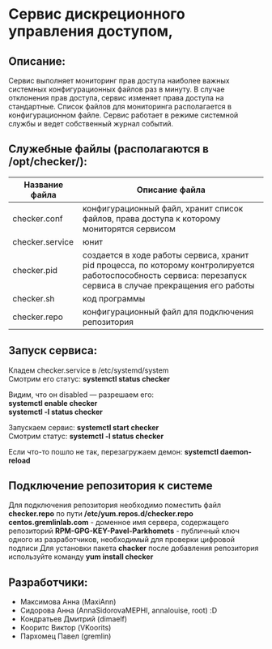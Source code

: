 # Сервис дискреционного управления доступом, 
## Описание:
Сервис выполняет мониторинг прав доступа наиболее важных системных конфигурационных файлов раз в минуту. В случае отклонения прав доступа, сервис изменяет права доступа на стандартные. Список файлов для мониторинга располагается в конфигурационном файле. Сервис работает в режиме системной службы и ведет собственный журнал событий.

## Cлужебные файлы (располагаются в /opt/checker/):   

Название файла  | Описание файла
----------------|----------------------
checker.conf    | конфигурационный файл, хранит список файлов, права доступа к которому мониторятся сервисом
checker.service | юнит  
checker.pid     | создается в ходе работы сервиса, хранит pid процесса, по которому контролируется работоспособность сервиса: перезапуск сервиса в случае прекращения его работы
checker.sh      | код программы 
checker.repo    | конфигурационный файл для подключения репозитория

## Запуск сервиса:
Кладем checker.service в /etc/systemd/system  
Смотрим его статус: **systemctl status checker**  
  
Видим, что он disabled — разрешаем его:  
**systemctl enable checker**  
**systemctl -l status checker**

Запускаем сервис: **systemctl start checker**  
Смотрим статус:  **systemctl -l status checker**  

Если что-то пошло не так, перезагружаем демон: **systemctl daemon-reload**  

## Подключение репозитория к системе
Для подключения репозитория необходимо поместить файл **checker.repo** по пути **/etc/yum.repos.d/checker.repo**
**centos.gremlinlab.com** - доменное имя сервера, содержащего репозиторий
**RPM-GPG-KEY-Pavel-Parkhomets** - публичный ключ одного из разработчиков, необходимый для проверки цифровой подписи
Для установки пакета **chacker** после добавления репозитория используйте команду
**yum install checker**



## Разработчики:
- Максимова Анна (MaxiAnn)
- Сидорова  Анна (AnnaSidorovaMEPHI, annalouise, root) :D
- Кондратьев Дмитрий (dimaelf)
- Кооритс Виктор (VKoorits)
- Пархомец Павел (gremlin)


